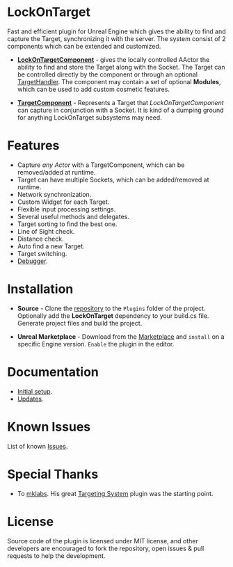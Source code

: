 # LockOnTarget

Fast and efficient plugin for Unreal Engine which gives the ability to find and capture the Target, synchronizing it with the server. The system consist of 2 components which can be extended and customized.

* [**LockOnTargetComponent**](https://github.com/J1blCblu/LockOnTarget/wiki/2.-LockOnTargetComponent-Overview) - gives the locally controlled AActor the ability to find and store the Target along with the Socket. The Target can be controlled directly by the component or through an optional [TargetHandler](https://github.com/J1blCblu/LockOnTarget/wiki/2.2-Third-Person-Target-Handler). The component may contain a set of optional **Modules**, which can be used to add custom cosmetic features.

* [**TargetComponent**](https://github.com/J1blCblu/LockOnTarget/wiki/3.-TargetComponent-Overview) - Represents a Target that *LockOnTargetComponent* can capture in conjunction with a Socket. It is kind of a dumping ground for anything LockOnTarget subsystems may need.


# Features

* Capture *any Actor* with a TargetComponent, which can be removed/added at runtime.
* Target can have multiple Sockets, which can be added/removed at runtime.
* Network synchronization.
* Custom Widget for each Target.
* Flexible input processing settings.
* Several useful methods and delegates.
* Target sorting to find the best one.
* Line of Sight check.
* Distance check.
* Auto find a new Target.
* Target switching.
* [Debugger](https://github.com/J1blCblu/LockOnTarget/wiki/4.-Gameplay-Debugger-Overview).


# Installation

* **Source** - Clone the [repository](https://github.com/J1blCblu/LockOnTarget) to the `Plugins` folder of the project.
Optionally add the **LockOnTarget** dependency to your build.cs file. Generate project files and build the project.

* **Unreal Marketplace** - Download from the [Marketplace](https://www.unrealengine.com/marketplace/en-US/product/lock-on-target) and `install` on a specific Engine version. `Enable` the plugin in the editor.


# Documentation

* [Initial setup](https://github.com/J1blCblu/LockOnTarget/wiki/1.-Initial-Setup).
* [Updates](https://github.com/J1blCblu/LockOnTarget/releases).


# Known Issues

List of known [Issues](https://github.com/J1blCblu/LockOnTarget/issues).


# Special Thanks

 * To [mklabs](https://github.com/mklabs). His great [Targeting System](https://github.com/mklabs/ue4-targetsystemplugin) plugin was the starting point.


# License

Source code of the plugin is licensed under MIT license, and other developers are encouraged to fork the repository, open issues & pull requests to help the development.
